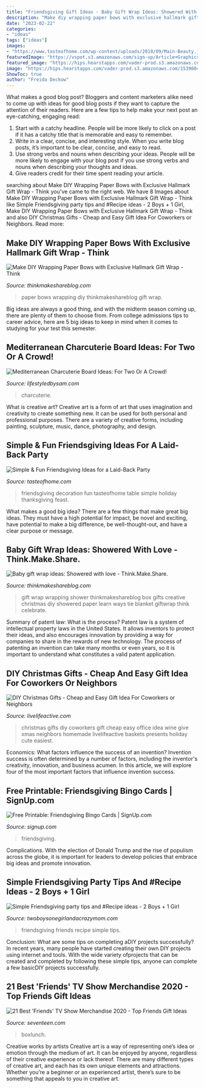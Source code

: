 ```yaml
---
title: "Friendsgiving Gift Ideas - Baby Gift Wrap Ideas: Showered With Love"
description: "Make diy wrapping paper bows with exclusive hallmark gift wrap"
date: "2023-02-22"
categories:
- "ideas"
tags: ["ideas"]
images:
- "https://www.tasteofhome.com/wp-content/uploads/2018/09/Main-Beauty.jpg"
featuredImage: "https://vspot.s3.amazonaws.com/sign-up/Article+Graphics/Thanksgiving.Friendsgiving/friendsgiving-card-2.png"
featured_image: "https://hips.hearstapps.com/vader-prod.s3.amazonaws.com/1539804846-11513836_hi.jpg?crop=0.900xw:1xh;center,top&amp;resize=480:*"
image: "https://hips.hearstapps.com/vader-prod.s3.amazonaws.com/1539804846-11513836_hi.jpg?crop=0.900xw:1xh;center,top&amp;resize=480:*"
ShowToc: true
author: "Freida Deckow"
---
```



What makes a good blog post?
Bloggers and content marketers alike need to come up with ideas for good blog posts if they want to capture the attention of their readers. Here are a few tips to help make your next post an eye-catching, engaging read: 
1. Start with a catchy headline. People will be more likely to click on a post if it has a catchy title that is memorable and easy to remember.
2. Write in a clear, concise, and interesting style. When you write blog posts, it’s important to be clear, concise, and easy to read.
3. Use strong verbs and nouns when describing your ideas. People will be more likely to engage with your blog post if you use strong verbs and nouns when describing your thoughts and ideas.
4. Give readers credit for their time spent reading your article.

	

		
searching about Make DIY Wrapping Paper Bows with Exclusive Hallmark Gift Wrap - Think you've came to the right web. We have 8 Images about Make DIY Wrapping Paper Bows with Exclusive Hallmark Gift Wrap - Think like Simple Friendsgiving party tips and #Recipe ideas - 2 Boys + 1 Girl, Make DIY Wrapping Paper Bows with Exclusive Hallmark Gift Wrap - Think and also DIY Christmas Gifts - Cheap and Easy Gift Idea For Coworkers or Neighbors. Read more:
		
    
## Make DIY Wrapping Paper Bows With Exclusive Hallmark Gift Wrap - Think

<img loading=lazy src="https://i1.wp.com/www.thinkmakeshareblog.com/wp-content/uploads/Amazon-Paper-Bows-_-thinkmakeshareblog-4.jpg?fit=822%2C1179&amp;ssl=1" onerror="this.onerror=null;this.src='https://tse3.mm.bing.net/th?id=OIP.lOO-NijDN6HJ_wx_4LOKnAHaKn&amp;pid=15.1';" alt="Make DIY Wrapping Paper Bows with Exclusive Hallmark Gift Wrap - Think">

_Source: thinkmakeshareblog.com_

>paper bows wrapping diy thinkmakeshareblog gift wrap. 

	

Big ideas are always a good thing, and with the midterm season coming up, there are plenty of them to choose from. From college admissions tips to career advice, here are 5 big ideas to keep in mind when it comes to studying for your test this semester.

    
## Mediterranean Charcuterie Board Ideas: For Two Or A Crowd!

<img loading=lazy src="https://lifestyledbysam.com/wp-content/uploads/2021/07/Mediterranean-Charcuterie-Board-Featured-Image-1.jpg" onerror="this.onerror=null;this.src='https://tse3.mm.bing.net/th?id=OIP.496odhfh3P9avOC0ikyD7wHaHa&amp;pid=15.1';" alt="Mediterranean Charcuterie Board Ideas: For Two Or A Crowd!">

_Source: lifestyledbysam.com_

>charcuterie. 

	

What is creative art?
Creative art is a form of art that uses imagination and creativity to create something new. It can be used for both personal and professional purposes. There are a variety of creative forms, including painting, sculpture, music, dance, photography, and design.

    
## Simple &amp; Fun Friendsgiving Ideas For A Laid-Back Party

<img loading=lazy src="https://www.tasteofhome.com/wp-content/uploads/2018/09/Main-Beauty.jpg" onerror="this.onerror=null;this.src='https://tse1.mm.bing.net/th?id=OIP.sEpOlgwXDlBwb_0z_vrqUAHaHa&amp;pid=15.1';" alt="Simple &amp; Fun Friendsgiving Ideas for a Laid-Back Party">

_Source: tasteofhome.com_

>friendsgiving decoration fun tasteofhome table simple holiday thanksgiving feast. 

	

What makes a good big idea?
There are a few things that make great big ideas. They must have a high potential for impact, be novel and exciting, have potential to make a big difference, be well-thought-out, and have a clear purpose or message.

    
## Baby Gift Wrap Ideas: Showered With Love - Think.Make.Share.

<img loading=lazy src="https://i0.wp.com/www.thinkmakeshareblog.com/wp-content/uploads/Baby-Giftwrap-Ideas-_-thinkmakeshareblog-7.jpg?fit=822%2C1214&amp;ssl=1" onerror="this.onerror=null;this.src='https://tse3.mm.bing.net/th?id=OIP.ETmP1OldolXhGm7jTZ3H0QHaK8&amp;pid=15.1';" alt="Baby gift wrap ideas: Showered with love - Think.Make.Share.">

_Source: thinkmakeshareblog.com_

>gift wrap wrapping shower thinkmakeshareblog box gifts creative christmas diy showered paper learn ways tie blanket giftwrap think celebrate. 

	

Summary of patent law: What is the process?
Patent law is a system of intellectual property laws in the United States. It allows inventors to protect their ideas, and also encourages innovation by providing a way for companies to share in the rewards of new technology. The process of patenting an invention can take many months or even years, so it is important to understand what constitutes a valid patent application.

    
## DIY Christmas Gifts - Cheap And Easy Gift Idea For Coworkers Or Neighbors

<img loading=lazy src="http://www.livelifeactive.com/wp-content/uploads/2017/12/diy-christmas-gifts-767x1024.jpg" onerror="this.onerror=null;this.src='https://tse3.mm.bing.net/th?id=OIP.Flvob5sXFAAYsfxAScbgcgHaJ4&amp;pid=15.1';" alt="DIY Christmas Gifts - Cheap and Easy Gift Idea For Coworkers or Neighbors">

_Source: livelifeactive.com_

>christmas gifts diy coworkers gift cheap easy office idea wine give xmas neighbors homemade livelifeactive baskets presents holiday cute easiest. 

	

Economics: What factors influence the success of an invention?
Invention success is often determined by a number of factors, including the inventor's creativity, innovation, and business acumen. In this article, we will explore four of the most important factors that influence invention success.

    
## Free Printable: Friendsgiving Bingo Cards | SignUp.com

<img loading=lazy src="https://vspot.s3.amazonaws.com/sign-up/Article+Graphics/Thanksgiving.Friendsgiving/friendsgiving-card-2.png" onerror="this.onerror=null;this.src='https://tse3.mm.bing.net/th?id=OIP.-byqkv_bPiNjOa9pRSJ1RwAAAA&amp;pid=15.1';" alt="Free Printable: Friendsgiving Bingo Cards | SignUp.com">

_Source: signup.com_

>friendsgiving. 

	

Complications. With the election of Donald Trump and the rise of populism across the globe, it is important for leaders to develop policies that embrace big ideas and promote innovation.

    
## Simple Friendsgiving Party Tips And #Recipe Ideas - 2 Boys + 1 Girl

<img loading=lazy src="http://twoboysonegirlandacrazymom.com/wp-content/uploads/2015/11/enjoy-your-friends-and-family-this-Friendsgiving-1024x683.jpg" onerror="this.onerror=null;this.src='https://tse2.mm.bing.net/th?id=OIP.iG_fM46JFsuhwIhoy5n1TAHaE8&amp;pid=15.1';" alt="Simple Friendsgiving party tips and #Recipe ideas - 2 Boys + 1 Girl">

_Source: twoboysonegirlandacrazymom.com_

>friendsgiving friends recipe simple tips. 

	

Conclusion: What are some tips on completing aDIY projects successfully?
In recent years, many people have started creating their own DIY projects using internet and tools. With the wide variety ofprojects that can be created and completed by following these simple tips, anyone can complete a few basicDIY projects successfully.

    
## 21 Best &#039;Friends&#039; TV Show Merchandise 2020 - Top Friends Gift Ideas

<img loading=lazy src="https://hips.hearstapps.com/vader-prod.s3.amazonaws.com/1539804846-11513836_hi.jpg?crop=0.900xw:1xh;center,top&amp;resize=480:*" onerror="this.onerror=null;this.src='https://tse4.mm.bing.net/th?id=OIP.VhQqfpZ88hKw_wlrRkcCkwHaLG&amp;pid=15.1';" alt="21 Best &#039;Friends&#039; TV Show Merchandise 2020 - Top Friends Gift Ideas">

_Source: seventeen.com_

>boxlunch. 

	

Creative works by artists
Creative art is a way of representing one’s idea or emotion through the medium of art. It can be enjoyed by anyone, regardless of their creative experience or lack thereof. There are many different types of creative art, and each has its own unique elements and attractions. Whether you’re a beginner or an experienced artist, there’s sure to be something that appeals to you in creative art.

